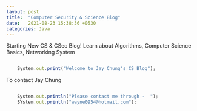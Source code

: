 ```yaml
---
layout: post
title:  "Computer Security & Science Blog"
date:   2021-08-23 15:38:36 +0530
categories: Java
---
```

Starting New CS & CSec Blog!
Learn about Algorithms, Computer Science Basics, Networking System

```javascript

	System.out.print("Welcome to Jay Chung's CS Blog");
```
To contact Jay Chung

```javascript

	System.out.println("Please contact me through -  ");
	SYstem.out.println("wayne0954@hotmail.com");
```

<!-- ---
Lorem ipsum dolor sit amet, consectetur adipisicing elit, sed do eiusmod tempor incididunt ut labore et dolore magna aliqua. Ut enim ad minim veniam, quis nostrud exercitation ullamco laboris nisi ut aliquip ex ea commodo consequat. Duis aute irure dolor in reprehenderit in voluptate velit esse

```javascript
const Razorpay = require('razorpay');

let rzp = Razorpay({
	key_id: 'KEY_ID',
	secret: 'name'
});

// capture request
rzp.capture(payment_id, cost)
	.then(function (data) {
		return 2;
	})
```

Check out the [Jekyll docs][jekyll-docs] for more info on how to get the most out of Jekyll. File all bugs/feature requests at [Jekyll’s GitHub repo][jekyll-gh]. If you have questions, you can ask them on [Jekyll Talk][jekyll-talk].

[jekyll-docs]: https://jekyllrb.com/docs/home
[jekyll-gh]:   https://github.com/jekyll/jekyll
[jekyll-talk]: https://talk.jekyllrb.com/ -->
